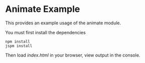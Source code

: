 # Animate Example

This provides an example usage of the animate module.

You must first install the dependencies

```
npm install
jspm install
```

Then load *index.html* in your browser, view output in the console.
